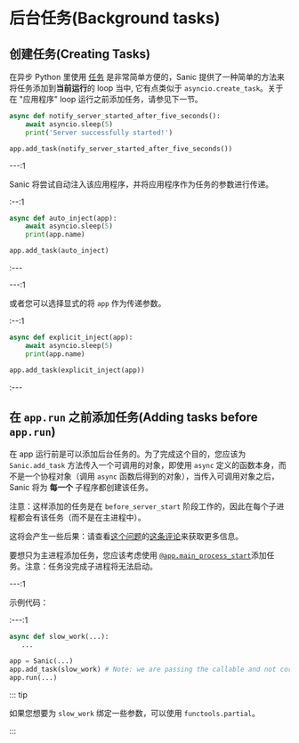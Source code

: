 # 后台任务(Background tasks)

## 创建任务(Creating Tasks)

在异步 Python 里使用 [任务](https://docs.python.org/3/library/asyncio-task.html#asyncio.create_task) 是非常简单方便的，Sanic 提供了一种简单的方法来将任务添加到**当前运行**的 loop 当中, 它有点类似于 `asyncio.create_task`。关于在 "应用程序" loop 运行之前添加任务，请参见下一节。

```python
async def notify_server_started_after_five_seconds():
    await asyncio.sleep(5)
    print('Server successfully started!')

app.add_task(notify_server_started_after_five_seconds())
```

---:1

Sanic 将尝试自动注入该应用程序，并将应用程序作为任务的参数进行传递。

:--:1

```python
async def auto_inject(app):
    await asyncio.sleep(5)
    print(app.name)

app.add_task(auto_inject)
```
:---

---:1

或者您可以选择显式的将 `app` 作为传递参数。 

:--:1

```python
async def explicit_inject(app):
    await asyncio.sleep(5)
    print(app.name)

app.add_task(explicit_inject(app))
```

:---

## 在 `app.run` 之前添加任务(Adding tasks before `app.run`)

在 app 运行前是可以添加后台任务的。为了完成这个目的，您应该为 `Sanic.add_task` 方法传入一个可调用的对象，即使用 `async` 定义的函数本身，而不是一个协程对象（调用 `async` 函数后得到的对象），当传入可调用对象之后，Sanic 将为 **每一个** 子程序都创建该任务。

注意：这样添加的任务是在 `before_server_start` 阶段工作的，因此在每个子进程都会有该任务（而不是在主进程中）。

这将会产生一些后果：请查看[这个问题](https://github.com/sanic-org/sanic/issues/2139)的[这条评论](https://github.com/sanic-org/sanic/issues/2139#issuecomment-868993668)来获取更多信息。

要想只为主进程添加任务，您应该考虑使用 [`@app.main_process_start`](./listeners.md)添加任务。注意：任务没完成子进程将无法启动。

---:1

示例代码：

:---:1

```python
async def slow_work(...):
   ...

app = Sanic(...)
app.add_task(slow_work) # Note: we are passing the callable and not coroutine object `slow_work(...)`
app.run(...)

```
::: tip

如果您想要为 `slow_work` 绑定一些参数，可以使用 `functools.partial`。

:::
